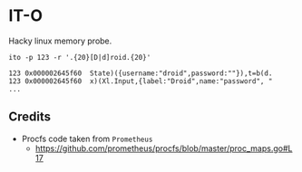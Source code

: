 # IT-O

Hacky linux memory probe. 

```
ito -p 123 -r '.{20}[D|d]roid.{20}'

123	0x000002645f60	State)({username:"droid",password:""}),t=b(d.
123	0x000002645f60	x)(Xl.Input,{label:"Droid",name:"password", "
...
```

## Credits

- Procfs code taken from `Prometheus`
  - https://github.com/prometheus/procfs/blob/master/proc_maps.go#L17
